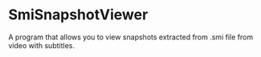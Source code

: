 # SmiSnapshotViewer
A program that allows you to view snapshots extracted from .smi file from video with subtitles.
